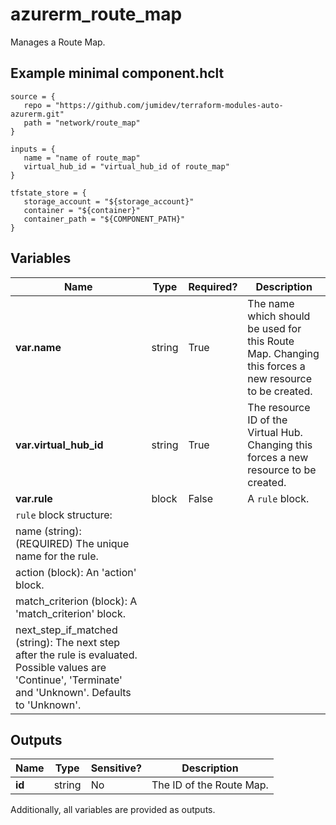 # azurerm_route_map

Manages a Route Map.

## Example minimal component.hclt

```hcl
source = {
   repo = "https://github.com/jumidev/terraform-modules-auto-azurerm.git" 
   path = "network/route_map" 
}

inputs = {
   name = "name of route_map" 
   virtual_hub_id = "virtual_hub_id of route_map" 
}

tfstate_store = {
   storage_account = "${storage_account}" 
   container = "${container}" 
   container_path = "${COMPONENT_PATH}" 
}

```

## Variables

| Name | Type | Required? |  Description |
| ---- | ---- | --------- |  ----------- |
| **var.name** | string | True | The name which should be used for this Route Map. Changing this forces a new resource to be created. | 
| **var.virtual_hub_id** | string | True | The resource ID of the Virtual Hub. Changing this forces a new resource to be created. | 
| **var.rule** | block | False | A `rule` block. | 
| `rule` block structure: || 
|   name (string): (REQUIRED) The unique name for the rule. ||
|   action (block): An 'action' block. ||
|   match_criterion (block): A 'match_criterion' block. ||
|   next_step_if_matched (string): The next step after the rule is evaluated. Possible values are 'Continue', 'Terminate' and 'Unknown'. Defaults to 'Unknown'. ||



## Outputs

| Name | Type | Sensitive? | Description |
| ---- | ---- | --------- | --------- |
| **id** | string | No  | The ID of the Route Map. | 

Additionally, all variables are provided as outputs.
